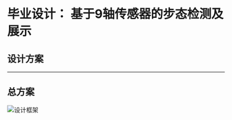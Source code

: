 # 毕业设计： 基于9轴传感器的步态检测及展示

## 设计方案
---
## 总方案
![设计框架](https://github.com/sustcpengyubin/QtExample/edit/master/毕设（新版）/images/功能设计.jpg)  
